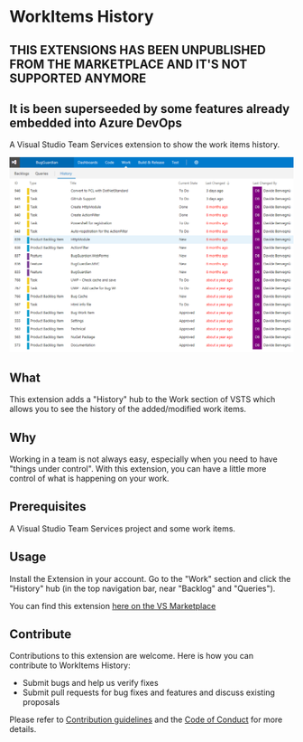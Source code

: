# WorkItems History
## THIS EXTENSIONS HAS BEEN UNPUBLISHED FROM THE MARKETPLACE AND IT'S NOT SUPPORTED ANYMORE
## It is been superseeded by some features already embedded into Azure DevOps

A Visual Studio Team Services extension to show the work items history.

![WorkItems History Screenshot](https://github.com/n3wt0n/WorkItemsHistory/raw/master/img/WorkItemsHistory.png)

## What
This extension adds a "History" hub to the Work section of VSTS which allows you to see the history of the added/modified work items.

## Why
Working in a team is not always easy, especially when you need to have "things under control". With this extension, you can have a little more control of what is happening on your work.

## Prerequisites
A Visual Studio Team Services project and some work items.

## Usage
Install the Extension in your account. Go to the "Work" section and click the "History" hub (in the top navigation bar, near "Backlog" and "Queries").

You can find this extension [here on the VS Marketplace](https://marketplace.visualstudio.com/items?itemName=DB.WorkItemsHistory)

## Contribute
Contributions to this extension are welcome. Here is how you can contribute to WorkItems History:  

- Submit bugs and help us verify fixes  
- Submit pull requests for bug fixes and features and discuss existing proposals   

Please refer to [Contribution guidelines](.github/CONTRIBUTING.md) and the [Code of Conduct](.github/COC.md) for more details.
